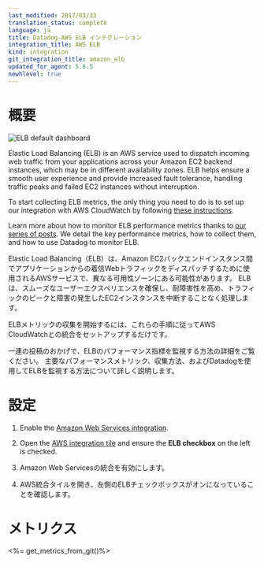 ```yaml
---
last_modified: 2017/03/33
translation_status: complete
language: ja
title: Datadog-AWS ELB インテグレーション
integration_title: AWS ELB
kind: integration
git_integration_title: amazon_elb
updated_for_agent: 5.8.5
newhlevel: true
---
```


<!-- # Overview

![ELB default dashboard](/static/images/elb.png)

Elastic Load Balancing (ELB) is an AWS service used to dispatch incoming web traffic from your applications across your Amazon EC2 backend instances, which may be in different availability zones. ELB helps ensure a smooth user experience and provide increased fault tolerance, handling traffic peaks and failed EC2 instances without interruption.

To start collecting ELB metrics, the only thing you need to do is to set up our integration with AWS CloudWatch by following [these instructions](http://docs.datadoghq.com/integrations/aws/).

Learn more about how to monitor ELB performance metrics thanks to [our series of posts](https://www.datadoghq.com/blog/top-elb-health-and-performance-metrics/). We detail the key performance metrics, how to collect them, and how to use Datadog to monitor ELB. -->

# 概要

![ELB default dashboard](/static/images/elb.png)

Elastic Load Balancing (ELB) is an AWS service used to dispatch incoming web traffic from your applications across your Amazon EC2 backend instances, which may be in different availability zones. ELB helps ensure a smooth user experience and provide increased fault tolerance, handling traffic peaks and failed EC2 instances without interruption.

To start collecting ELB metrics, the only thing you need to do is to set up our integration with AWS CloudWatch by following [these instructions](http://docs.datadoghq.com/integrations/aws/).

Learn more about how to monitor ELB performance metrics thanks to [our series of posts](https://www.datadoghq.com/blog/top-elb-health-and-performance-metrics/). We detail the key performance metrics, how to collect them, and how to use Datadog to monitor ELB.

Elastic Load Balancing（ELB）は、Amazon EC2バックエンドインスタンス間でアプリケーションからの着信Webトラフィックをディスパッチするために使用されるAWSサービスで、異なる可用性ゾーンにある可能性があります。  ELBは、スムーズなユーザーエクスペリエンスを確保し、耐障害性を高め、トラフィックのピークと障害の発生したEC2インスタンスを中断することなく処理します。

ELBメトリックの収集を開始するには、これらの手順に従ってAWS CloudWatchとの統合をセットアップするだけです。

一連の投稿のおかげで、ELBのパフォーマンス指標を監視する方法の詳細をご覧ください。 主要なパフォーマンスメトリック、収集方法、およびDatadogを使用してELBを監視する方法について詳しく説明します。


<!-- # Configuration

1.  Enable the [Amazon Web Services integration](/integrations/aws).
1.  Open the [AWS integration tile](https://app.datadoghq.com/account/settings#integrations/amazon_web_services) and ensure the **ELB checkbox** on the left is checked. -->

# 設定

1.  Enable the [Amazon Web Services integration](/integrations/aws).
1.  Open the [AWS integration tile](https://app.datadoghq.com/account/settings#integrations/amazon_web_services) and ensure the **ELB checkbox** on the left is checked.

1. Amazon Web Servicesの統合を有効にします。
2. AWS統合タイルを開き、左側のELBチェックボックスがオンになっていることを確認します。


<!-- # Metrics

<%= get_metrics_from_git()%> -->

# メトリクス

<%= get_metrics_from_git()%>